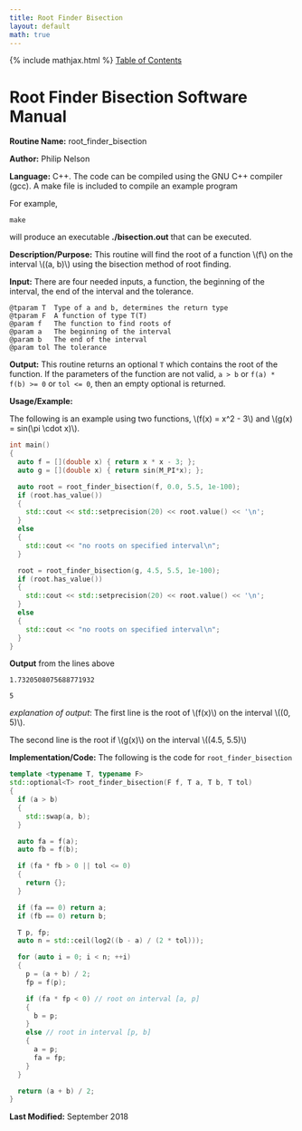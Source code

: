 ```yaml
---
title: Root Finder Bisection
layout: default
math: true
---
```

{% include mathjax.html %}
<a href="https://philipnelson5.github.io/math4610/SoftwareManual"> Table of Contents </a>
# Root Finder Bisection Software Manual

**Routine Name:** root_finder_bisection

**Author:** Philip Nelson

**Language:** C++. The code can be compiled using the GNU C++ compiler (gcc). A make file is included to compile an example program

For example,

```
make
```

will produce an executable **./bisection.out** that can be executed.

**Description/Purpose:** This routine will find the root of a function \\(f\\) on the interval \\((a, b)\\) using the bisection method of root finding.

**Input:** There are four needed inputs, a function, the beginning of the interval, the end of the interval and the tolerance.

```
@tparam T  Type of a and b, determines the return type
@tparam F  A function of type T(T)
@param f   The function to find roots of
@param a   The beginning of the interval
@param b   The end of the interval
@param tol The tolerance
```

**Output:** This routine returns an optional `T` which contains the root of the function. If the parameters of the function are not valid, `a > b` or `f(a) * f(b) >= 0` or `tol <= 0`, then an empty optional is returned.

**Usage/Example:**

The following is an example using two functions, \\(f(x) = x^2 - 3\\) and \\(g(x) = sin(\pi \cdot x)\\).

``` c++
int main()
{
  auto f = [](double x) { return x * x - 3; };
  auto g = [](double x) { return sin(M_PI*x); };

  auto root = root_finder_bisection(f, 0.0, 5.5, 1e-100);
  if (root.has_value())
  {
    std::cout << std::setprecision(20) << root.value() << '\n';
  }
  else
  {
    std::cout << "no roots on specified interval\n";
  }

  root = root_finder_bisection(g, 4.5, 5.5, 1e-100);
  if (root.has_value())
  {
    std::cout << std::setprecision(20) << root.value() << '\n';
  }
  else
  {
    std::cout << "no roots on specified interval\n";
  }
}
```

**Output** from the lines above
```
1.7320508075688771932

5
```

_explanation of output_:
The first line is the root of \\(f(x)\\) on the interval \\((0, 5)\\).

The second line is the root if \\(g(x)\\) on the interval \\((4.5, 5.5)\\)

**Implementation/Code:** The following is the code for `root_finder_bisection`

``` c++
template <typename T, typename F>
std::optional<T> root_finder_bisection(F f, T a, T b, T tol)
{
  if (a > b)
  {
    std::swap(a, b);
  }

  auto fa = f(a);
  auto fb = f(b);

  if (fa * fb > 0 || tol <= 0)
  {
    return {};
  }

  if (fa == 0) return a;
  if (fb == 0) return b;

  T p, fp;
  auto n = std::ceil(log2((b - a) / (2 * tol)));

  for (auto i = 0; i < n; ++i)
  {
    p = (a + b) / 2;
    fp = f(p);

    if (fa * fp < 0) // root on interval [a, p]
    {
      b = p;
    }
    else // root in interval [p, b]
    {
      a = p;
      fa = fp;
    }
  }

  return (a + b) / 2;
}
```

**Last Modified:** September 2018
